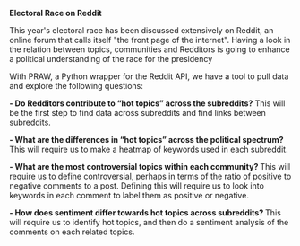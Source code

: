 <b> Electoral Race on Reddit </b> 

This year's electoral race has been discussed extensively on Reddit, an online forum that calls itself "the front page of the internet". Having a look in the relation between topics, communities and Redditors is going to enhance a political understanding of the race for the presidency 

With PRAW, a Python wrapper for the Reddit API, we have a tool to pull data and explore the following questions:

<b>- Do Redditors contribute to “hot topics” across the subreddits?</b> 
This will be the first step to find data across subreddits and find links between subreddits.

<b>- What are the differences in “hot topics” across the political spectrum? </b> 
This will require us to make a heatmap of keywords used in each subreddit. 

<b>- What are the most controversial topics within each community? </b> 
This will require us to define controversial, perhaps in terms of the ratio of positive to negative comments to a post. Defining this will require us to look into keywords in each comment to label them as positive or negative.

<b>- How does sentiment differ towards hot topics across subreddits? </b> 
This will require us to identify hot topics, and then do a sentiment analysis of the comments on each related topics.


